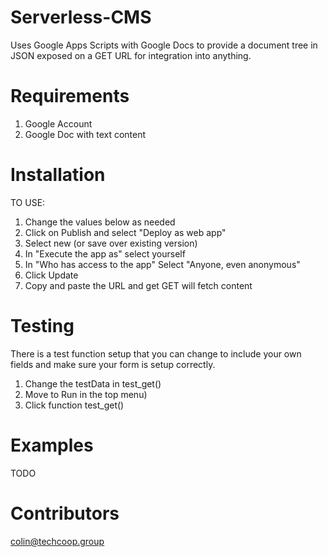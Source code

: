 # Serverless-CMS
Uses Google Apps Scripts with Google Docs to provide a document tree in JSON exposed on a GET URL for integration into anything.

# Requirements

  1) Google Account
  2) Google Doc with text content

# Installation

TO USE:
1) Change the values below as needed
2) Click on Publish and select "Deploy as web app"
3) Select new (or save over existing version)
4) In "Execute the app as" select yourself
5) In "Who has access to the app" Select "Anyone, even anonymous"
6) Click Update
7) Copy and paste the URL and get GET will fetch content

# Testing
There is a test function setup that you can change to include your own fields and make sure your form is setup correctly.

1) Change the testData in test_get()
2) Move to Run in the top menu)
3) Click function test_get()

# Examples

TODO

# Contributors
[colin@techcoop.group](https://github.com/orgs/techcoop/people/colingagnon) 

